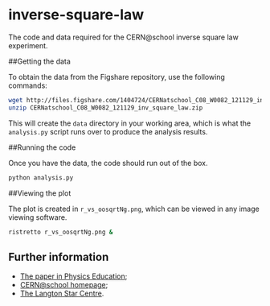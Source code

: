 inverse-square-law
==================

The code and data required for the CERN@school inverse square law experiment.

##Getting the data

To obtain the data from the Figshare repository, use the following commands:

```bash
wget http://files.figshare.com/1404724/CERNatschool_C08_W0082_121129_inv_square_law.zip
unzip CERNatschool_C08_W0082_121129_inv_square_law.zip
```

This will create the `data` directory in your working area, which is what
the `analysis.py` script runs over to produce the analysis results.

##Running the code

Once you have the data, the code should run out of the box.

```bash
python analysis.py
```

##Viewing the plot

The plot is created in `r_vs_oosqrtNg.png`, which can be viewed in
any image viewing software.

```bash
ristretto r_vs_oosqrtNg.png &
```

## Further information

* [The paper in Physics Education](http://dx.doi.org/10.1088/0031-9120/48/3/344);
* [CERN@school homepage](http://cernatschool.web.cern.ch);
* [The Langton Star Centre](http://www.thelangtonstarcentre.org).
